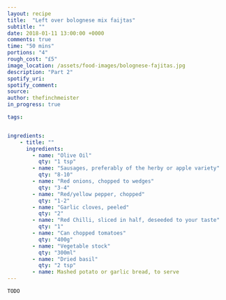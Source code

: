 ```yaml
---
layout: recipe
title:  "Left over bolognese mix faijtas"
subtitle: ""
date: 2018-01-11 13:00:00 +0000
comments: true
time: "50 mins"
portions: "4"
rough_cost: "£5"
image_location: /assets/food-images/bolognese-fajitas.jpg
description: "Part 2"
spotify_uri: 
spotify_comment: 
source:
author: thefinchmeister
in_progress: true

tags: 


ingredients:
    - title: ""
      ingredients:
        - name: "Olive Oil"
          qty: "1 tsp"
        - name: "Sausages, preferably of the herby or apple variety"
          qty: "8-10"
        - name: "Red onions, chopped to wedges"
          qty: "3-4"
        - name: "Red/yellow pepper, chopped"
          qty: "1-2"
        - name: "Garlic cloves, peeled"
          qty: "2"
        - name: "Red Chilli, sliced in half, deseeded to your taste"
          qty: "1"
        - name: "Can chopped tomatoes"
          qty: "400g"
        - name: "Vegetable stock"
          qty: "300ml"
        - name: "Dried basil"
          qty: "2 tsp"
        - name: Mashed potato or garlic bread, to serve
---
```


```TODO```
